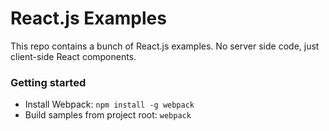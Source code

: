 React.js Examples
========================

This repo contains a bunch of React.js examples. No server side code, just client-side React components.

### Getting started

* Install Webpack: `npm install -g webpack`
* Build samples from project root: `webpack`

